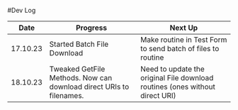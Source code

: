 ﻿#Dev Log

|Date|Progress|Next Up|
|-|-|-|
17.10.23|Started Batch File Download|Make routine in Test Form to send batch of files to routine
18.10.23|Tweaked GetFile Methods. Now can download direct URIs to filenames.|Need to update the original File download routines (ones without direct URI)
